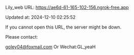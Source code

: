 Lily_web URL: https://ae6d-61-165-102-156.ngrok-free.app

Updated at: 2024-12-10 02:25:52

If you cannot open this URL, the server might be down.

Please contact: 

goley04@foxmail.com Or Wechat:GL_yeaH